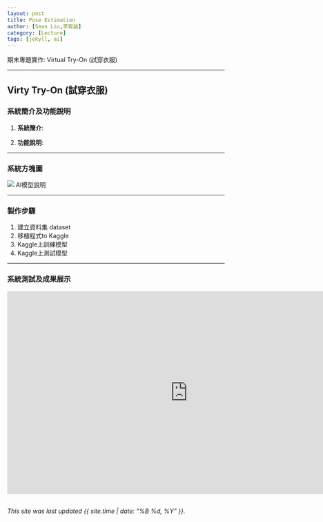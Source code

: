 ```yaml
---
layout: post
title: Pose Estimation
author: [Sean Liu,李宥諭]
category: [Lecture]
tags: [jekyll, ai]
---
```

期末專題實作: Virtual Try-On (試穿衣服)

---
## Virty Try-On (試穿衣服)

### 系統簡介及功能說明

1. **系統簡介**:

2. **功能說明**:

---
### 系統方塊圖
![](https://github.com/sean207cc/AI-course/blob/gh-pages/images/Stock_Price_Forecast_MAE.png?raw=true)
AI模型說明

---
### 製作步驟

1. 建立資料集 dataset
2. 移植程式to Kaggle
3. Kaggle上訓練模型
4. Kaggle上測試模型

---
### 系統測試及成果展示
<iframe width="835" height="470" src="
https://www.youtube.com/embed/DtzN5vtEgOk
" title="RL-Robocar" frameborder="0" allow="accelerometer; autoplay; clipboard-write; encrypted-media; gyroscope; picture-in-picture" allowfullscreen></iframe> 

<br>
<br>

*This site was last updated {{ site.time | date: "%B %d, %Y" }}.*

